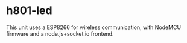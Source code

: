 # h801-led
This unit uses a ESP8266 for wireless communication, with NodeMCU firmware and a node.js+socket.io frontend.
